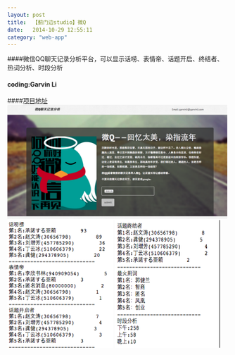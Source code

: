 ```yaml
---
layout: post
title:  【蓟门边studio】微Q
date:   2014-10-29 12:55:11
category: "web-app"
---
```

####微信QQ聊天记录分析平台，可以显示话唠、表情帝、话题开启、终结者、热词分析、时段分析
#### coding:Garvin Li  
####[项目地址](https:http://wechartanalyse.duapp.com/)
<img src='/images/weiq.png' width=500 height=259 align=left/> <img src='/images/wresult1.png' width=240 height=290 align=right/> <img src='/images/wresult2.png' width=240 height=290 align=right/>


